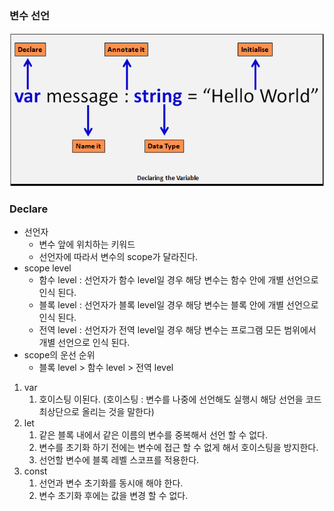 ### 변수 선언
![typescript 변수 선언](images/DeclaringVariable.png)


### Declare
* 선언자
    - 변수 앞에 위치하는 키워드
    - 선언자에 따라서 변수의 scope가 달라진다.
* scope level
    - 함수 level  : 선언자가 함수 level일 경우 해당 변수는 함수 안에 개별 선언으로 인식 된다.
    - 블록 level  : 선언자가 블록 level일 경우 해당 변수는 블록 안에 개별 선언으로 인식 된다.
    - 전역 level  : 선언자가 전역 level일 경우 해당 변수는 프로그램 모든 범위에서 개별 선언으로 인식 된다.
* scope의 운선 순위
    - 블록 level > 함수 level > 전역 level

1. var
    1. 호이스팅 이된다. (호이스팅 : 변수를 나중에 선언해도 실행시 해당 선언을 코드 최상단으로 올리는 것을 말한다)
1. let
    1. 같은 블록 내에서 같은 이름의 변수를 중복해서 선언 할 수 없다.
    1. 변수를 초기화 하기 전에는 변수에 접근 할 수 없게 해서 호이스팅을 방지한다.
    1. 선언할 변수에 블록 레벨 스코프를 적용한다.
1. const
    1. 선언과 변수 초기화를 동시애 해야 한다.
    1. 변수 초기화 후에는 값을 변경 할 수 없다.

